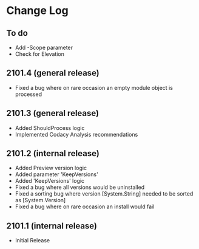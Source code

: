 # Change Log

## To do

*  Add -Scope parameter
*  Check for Elevation

## 2101.4 (general release)

*  Fixed a bug where on rare occasion an empty module object is processed

## 2101.3 (general release)

*  Added ShouldProcess logic
*  Implemented Codacy Analysis recommendations

## 2101.2 (internal release)

*  Added Preview version logic
*  Added parameter 'KeepVersions'
*  Added 'KeepVersions' logic
*  Fixed a bug where all versions would be uninstalled
*  Fixed a sorting bug where version [System.String] needed to be sorted as [System.Version]
*  Fixed a bug where on rare occasion an install would fail

## 2101.1 (internal release)

*  Initial Release
